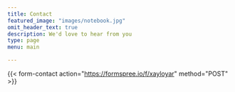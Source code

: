 ```yaml
---
title: Contact
featured_image: "images/notebook.jpg"
omit_header_text: true
description: We'd love to hear from you
type: page
menu: main

---
```

{{< form-contact action="https://formspree.io/f/xayloyar" method="POST" >}}
